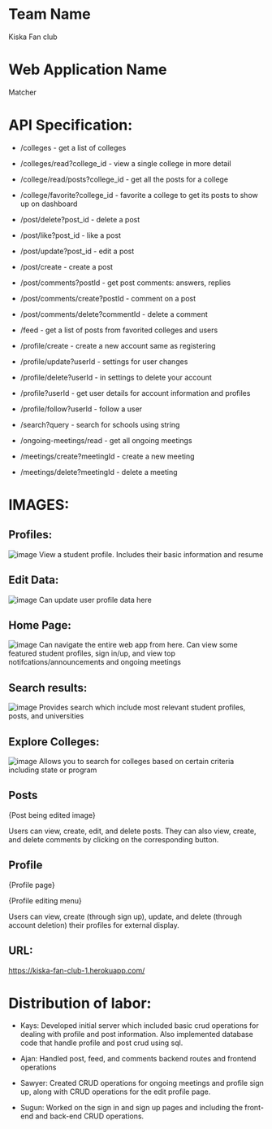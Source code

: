 # Team Name
Kiska Fan club

# Web Application Name
Matcher

# API Specification: 
* /colleges - get a list of colleges 
* /colleges/read?college_id - view a single college in more detail 
* /college/read/posts?college_id - get all the posts for a college 
* /college/favorite?college_id - favorite a college to get its posts to show up on dashboard 

* /post/delete?post_id - delete a post 
* /post/like?post_id - like a post 
* /post/update?post_id - edit a post 
* /post/create - create a post 

* /post/comments?postId - get post comments: answers, replies 
* /post/comments/create?postId - comment on a post 
* /post/comments/delete?commentId - delete a comment  

* /feed - get a list of posts from favorited colleges and users

* /profile/create - create a new account same as registering
* /profile/update?userId - settings for user changes
* /profile/delete?userId - in settings to delete your account
* /profile?userId - get user details for account information and profiles
* /profile/follow?userId - follow a user

* /search?query - search for schools using string

* /ongoing-meetings/read - get all ongoing meetings
* /meetings/create?meetingId - create a new meeting
* /meetings/delete?meetingId - delete a meeting

# IMAGES:
## Profiles:
![image](https://github.com/TheSociologist/cs326-final-kiskafanclub/blob/main/docs/Screen%20Shot%202022-04-20%20at%202.27.17%20PM.png)
View a student profile. Includes their basic information and resume

## Edit Data:
![image](https://github.com/TheSociologist/cs326-final-kiskafanclub/blob/main/docs/Screen%20Shot%202022-04-20%20at%202.31.06%20PM.png)
Can update user profile data here

## Home Page:
![image](https://github.com/TheSociologist/cs326-final-kiskafanclub/blob/main/docs/Screen%20Shot%202022-04-20%20at%202.31.59%20PM.png)
Can navigate the entire web app from here. Can view some featured student profiles, sign in/up, and view top notifcations/announcements and ongoing meetings

## Search results:
![image](https://github.com/TheSociologist/cs326-final-kiskafanclub/blob/main/docs/Screen%20Shot%202022-04-20%20at%202.34.36%20PM.png)
Provides search which include most relevant student profiles, posts, and universities

## Explore Colleges:
![image](https://github.com/TheSociologist/cs326-final-kiskafanclub/blob/main/docs/Screen%20Shot%202022-04-20%20at%202.34.57%20PM.png)
Allows you to search for colleges based on certain criteria including state or program

## Posts

{Post being edited image}

Users can view, create, edit, and delete posts. They can also view, create, and delete comments by clicking on the corresponding button. 

## Profile

{Profile page}

{Profile editing menu}

Users can view, create (through sign up), update, and delete (through account deletion) their profiles for external display. 


## URL: 
https://kiska-fan-club-1.herokuapp.com/

# Distribution of labor:

- Kays: Developed initial server which included basic crud operations for dealing with profile and post information. Also implemented database code that handle profile and post crud using sql.

* Ajan: Handled post, feed, and comments backend routes and frontend operations 

- Sawyer: Created CRUD operations for ongoing meetings and profile sign up, along with CRUD operations for the edit profile page. 

- Sugun: Worked on the sign in and sign up pages and including the front-end and back-end CRUD operations.
